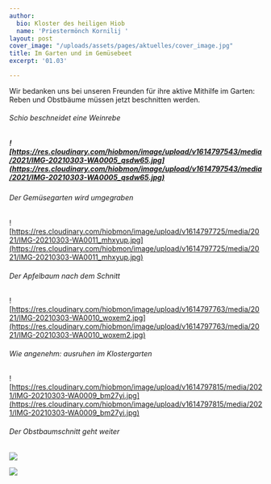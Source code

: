 ```yaml
---
author:
  bio: Kloster des heiligen Hiob
  name: 'Priestermönch Kornilij '
layout: post
cover_image: "/uploads/assets/pages/aktuelles/cover_image.jpg"
title: Im Garten und im Gemüsebeet
excerpt: '01.03'

---
```

Wir bedanken uns bei unseren Freunden für ihre aktive Mithilfe im Garten: Reben und Obstbäume müssen jetzt beschnitten werden.

###### Schio beschneidet eine Weinrebe

##### ![https://res.cloudinary.com/hiobmon/image/upload/v1614797543/media/2021/IMG-20210303-WA0005_qsdw65.jpg](https://res.cloudinary.com/hiobmon/image/upload/v1614797543/media/2021/IMG-20210303-WA0005_qsdw65.jpg)

###### Der Gemüsegarten wird umgegraben

![https://res.cloudinary.com/hiobmon/image/upload/v1614797725/media/2021/IMG-20210303-WA0011_mhxyup.jpg](https://res.cloudinary.com/hiobmon/image/upload/v1614797725/media/2021/IMG-20210303-WA0011_mhxyup.jpg)

###### Der Apfelbaum nach dem Schnitt

![https://res.cloudinary.com/hiobmon/image/upload/v1614797763/media/2021/IMG-20210303-WA0010_woxem2.jpg](https://res.cloudinary.com/hiobmon/image/upload/v1614797763/media/2021/IMG-20210303-WA0010_woxem2.jpg)

###### Wie angenehm: ausruhen im Klostergarten

![https://res.cloudinary.com/hiobmon/image/upload/v1614797815/media/2021/IMG-20210303-WA0009_bm27yi.jpg](https://res.cloudinary.com/hiobmon/image/upload/v1614797815/media/2021/IMG-20210303-WA0009_bm27yi.jpg)

###### Der Obstbaumschnitt geht weiter

![](https://res.cloudinary.com/hiobmon/image/upload/v1614797690/media/2021/IMG-20210303-WA0006_gvar6l.jpg)

![](https://res.cloudinary.com/hiobmon/image/upload/v1614797889/media/2021/IMG-20210303-WA0007_gepjqj.jpg)